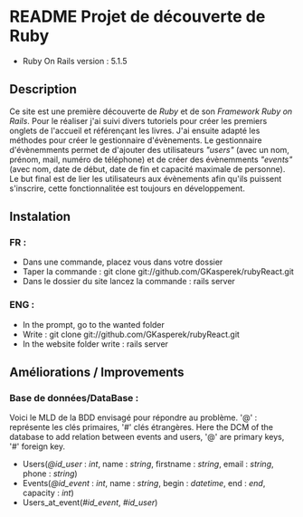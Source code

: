# README Projet de découverte de Ruby

* Ruby On Rails version : 5.1.5

## Description

Ce site est une première découverte de _Ruby_ et de son _Framework Ruby on Rails_. Pour le réaliser j'ai suivi divers tutoriels pour créer les premiers onglets de l'accueil  et référençant les livres. J'ai ensuite adapté les méthodes pour créer le gestionnaire d'évènements. Le gestionnaire d'évènemments permet de d'ajouter des utilisateurs _"users"_ (avec un nom, prénom, mail, numéro de téléphone) et de créer des évènemments _"events"_ (avec nom, date de début, date de fin et capacité maximale de personne). Le but final est de lier les utilisateurs aux évènements afin qu'ils puissent s'inscrire, cette fonctionnalitée est toujours en développement. 

## Instalation

### FR :
* Dans une commande, placez vous dans votre dossier
* Taper la commande : git clone git://github.com/GKasperek/rubyReact.git
* Dans le dossier du site lancez la commande : rails server

### ENG :
* In the prompt, go to the wanted folder
* Write : git clone git://github.com/GKasperek/rubyReact.git
* In the website folder write : rails server



## Améliorations / Improvements

### Base de données/DataBase :

  Voici le MLD de la BDD envisagé pour répondre au problème. '@' : représente les clés primaires, '#' clés étrangères.
  Here the DCM of the database to add relation between events and users, '@' are primary keys, '#' foreign key.
  
  * Users(*@id_user* : _int_, name : _string_, firstname : _string_, email : _string_, phone : _string_)
  * Events(*@id_event* : _int_, name : _string_, begin : _datetime_, end : _end_, capacity : _int_)
  * Users_at_event(*#id_event*, *#id_user*)
  
  



